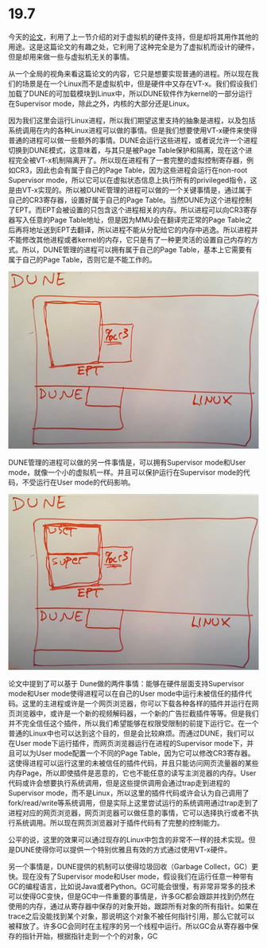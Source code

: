# 19.7

今天的[论文](https://pdos.csail.mit.edu/6.828/2020/readings/belay-dune.pdf)，利用了上一节介绍的对于虚拟机的硬件支持，但是却将其用作其他的用途。这是这篇论文的有趣之处，它利用了这种完全是为了虚拟机而设计的硬件，但是却用来做一些与虚拟机无关的事情。

从一个全局的视角来看这篇论文的内容，它只是想要实现普通的进程。所以现在我们的场景是在一个Linux而不是虚拟机中，但是硬件中又存在VT-x。我们假设我们加载了DUNE的可加载模块到Linux中，所以DUNE软件作为kernel的一部分运行在Supervisor mode，除此之外，内核的大部分还是Linux。

因为我们这里会运行Linux进程，所以我们期望这里支持的抽象是进程，以及包括系统调用在内的各种Linux进程可以做的事情。但是我们想要使用VT-x硬件来使得普通的进程可以做一些额外的事情。DUNE会运行这些进程，或者说允许一个进程切换到DUNE模式，这意味着，与其只是被Page Table保护和隔离，现在这个进程完全被VT-x机制隔离开了。所以现在进程有了一套完整的虚拟控制寄存器，例如CR3，因此也会有属于自己的Page Table，因为这些进程会运行在non-root Supervisor mode，所以它可以在虚拟状态信息上执行所有的privileged指令，这是由VT-x实现的。所以被DUNE管理的进程可以做的一个关键事情是，通过属于自己的CR3寄存器，设置好属于自己的Page Table。当然DUNE为这个进程控制了EPT。而EPT会被设置的只包含这个进程相关的内存。所以进程可以向CR3寄存器写入任意的Page Table地址，但是因为MMU会在翻译完正常的Page Table之后再将地址送到EPT去翻译，所以进程不能从分配给它的内存中逃逸。所以进程并不能修改其他进程或者kernel的内存，它只是有了一种更灵活的设置自己内存的方式。所以，DUNE管理的进程可以拥有属于自己的Page Table，基本上它需要有属于自己的Page Table，否则它是不能工作的。

![](../.gitbook/assets/image%20%28747%29.png)

DUNE管理的进程可以做的另一件事情是，可以拥有Supervisor mode和User mode，就像一个小的虚拟机一样。并且可以保护运行在Supervisor mode的代码，不受运行在User mode的代码影响。

![](../.gitbook/assets/image%20%28746%29.png)

论文中提到了可以基于 Dune做的两件事情：能够在硬件层面支持Supervisor mode和User mode使得进程可以在自己的User mode中运行未被信任的插件代码。这里的主进程或许是一个网页浏览器，你可以下载各种各样的插件并运行在网页浏览器中，或许是一个新的视频解码器，一个新的广告拦截插件等等。但是我们并不完全信任这个插件，所以我们希望能够在权限受限制的前提下运行它。在一个普通的Linux中也可以达到这个目的，但是会比较麻烦。而通过DUNE，我们可以在User mode下运行插件，而网页浏览器运行在进程的Supervisor mode下，并且可以为User mode配置一个不同的Page Table，因为它可以修改CR3寄存器。这使得进程可以运行这里的未被信任的插件代码，并且只能访问网页流量器的某些内存Page，所以即使插件是恶意的，它也不能任意的读写主浏览器的内存。User代码或许会想要执行系统调用，但是这些提供调用会通过trap走到进程的Supervisor mode，而不是Linux，所以这里的插件代码或许会认为自己调用了fork/read/write等系统调用，但是实际上这里尝试运行的系统调用通过trap走到了进程对应的网页浏览器，网页浏览器可以做任意的事情，它可以选择执行或者不执行系统调用。所以现在网页浏览器对于插件代码有了完整的控制能力。

公平的说，这里的效果可以通过现存的Linux中包含的非常不一样的技术实现。但是DUNE使得你可以提供一个特别优雅且有效的方式通过使用VT-x硬件。

另一个事情是，DUNE提供的机制可以使得垃圾回收（Garbage Collect，GC）更快。现在没有了Supervisor mode和User mode，假设我们在运行任意一种带有GC的编程语言，比如说Java或者Python。GC可能会很慢，有非常非常多的技术可以使得GC变快，但是GC中一件重要的事情是，许多GC都会跟踪并找到仍然在使用的内存，通过从寄存器中保存的对象开始，跟踪所有对象的所有指针。如果在trace之后没能找到某个对象，那说明这个对象不被任何指针引用，那么它就可以被释放了。许多GC会同时在主程序的另一个线程中运行。所以GC会从寄存器中保存的指针开始，根据指针走到一个个的对象，GC



